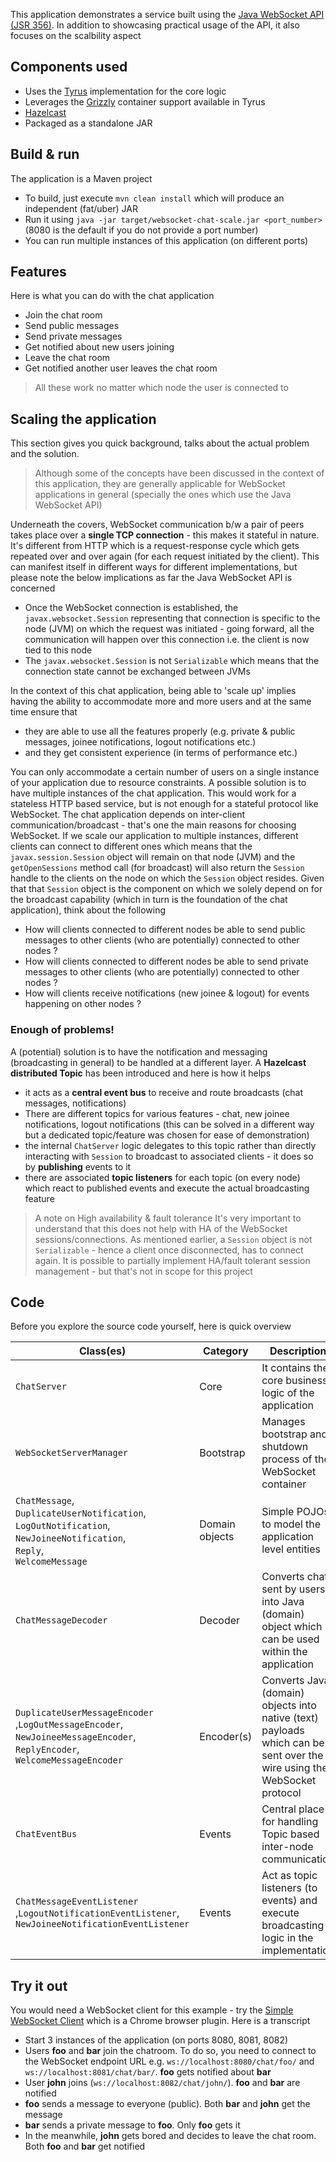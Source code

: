 This application demonstrates a service built using the [Java WebSocket API (JSR 356)](jcp.org/en/jsr/detail?id=356). In addition to showcasing practical usage of the API, it also focuses on the scalbility aspect

## Components used

- Uses the [Tyrus](https://tyrus.java.net) implementation for the core logic
- Leverages the [Grizzly](https://grizzly.java.net/) container support available in Tyrus
- [Hazelcast](https://hazelcast.com/)
- Packaged as a standalone JAR 

## Build & run

The application is a Maven project

- To build, just execute `mvn clean install` which will produce an independent (fat/uber) JAR
- Run it using `java -jar target/websocket-chat-scale.jar <port_number>` (8080 is the default if you do not provide a port number)
- You can run multiple instances of this application (on different ports)

## Features

Here is what you can do with the chat application

- Join the chat room
- Send public messages
- Send private messages
- Get notified about new users joining
- Leave the chat room
- Get notified another user leaves the chat room

> All these work no matter which node the user is connected to

## Scaling the application

This section gives you quick background, talks about the actual problem and the solution. 

> Although some of the concepts have been discussed in the context of this application, they are generally applicable for WebSocket applications in general (specially the ones which use the Java WebSocket API)

Underneath the covers, WebSocket communication b/w a pair of peers takes place over a **single TCP connection** - this makes it stateful in nature. It's different from HTTP which is a request-response cycle which gets repeated over and over again (for each request initiated by the client). This can manifest itself in different ways for different implementations, but please note the below implications as far the Java WebSocket API is concerned

- Once the WebSocket connection is established, the `javax.websocket.Session` representing that connection is specific to the node (JVM) on which the request was initiated - going forward, all the communication will happen over this connection i.e. the client is now tied to this node 
- The `javax.websocket.Session` is not `Serializable` which means that the connection state cannot be exchanged between JVMs
 
In the context of this chat application, being able to 'scale up' implies having the ability to accommodate more and more users and at the same time ensure that 

- they are able to use all the features properly (e.g. private & public messages, joinee notifications, logout notifications etc.) 
- and they get consistent experience (in terms of performance etc.)

You can only accommodate a certain number of users on a single instance of your application due to resource constraints. A possible solution is to have multiple instances of the chat application. This would work for a stateless HTTP based service, but is not enough for a stateful protocol like WebSocket. The chat application depends on inter-client communication/broadcast - that's one the main reasons for choosing WebSocket. If we scale our application to multiple instances, different clients can connect to different ones which means that the `javax.session.Session` object will remain on that node (JVM) and the `getOpenSessions` method call (for broadcast) will also return the `Session` handle to the clients on the node on which the `Session` object resides. Given that that `Session` object is the component on which we solely depend on for the broadcast capability (which in turn is the foundation of the chat application), think about the following

- How will clients connected to different nodes be able to send public messages to other clients (who are potentially) connected to other nodes ?
- How will clients connected to different nodes be able to send private messages to other clients (who are potentially) connected to other nodes ?
- How will clients receive notifications (new joinee & logout) for events happening on other nodes ?
 
### Enough of problems! 

A (potential) solution is to have the notification and messaging (broadcasting in general) to be handled at a different layer. A **Hazelcast distributed Topic** has been introduced and here is how it helps

- it acts as a **central event bus** to receive and route broadcasts (chat messages, notifications)
- There are different topics for various features - chat, new joinee notifications, logout notifications (this can be solved in a different way but a dedicated topic/feature was chosen for ease of demonstration)
- the internal `ChatServer` logic delegates to this topic rather than directly interacting with `Session` to broadcast to associated clients - it does so by **publishing** events to it
- there are associated **topic listeners** for each topic (on every node) which react to published events and execute the actual broadcasting feature

> A note on High availability & fault tolerance
> It's very important to understand that this does not help with HA of the WebSocket sessions/connections. As mentioned earlier, a `Session` object is not `Serializable` - hence a client once disconnected, has to connect again. It is possible to partially implement HA/fault tolerant session management - but that's not in scope for this project  

## Code

Before you explore the source code yourself, here is quick overview

|Class(es)|Category|Description|
|---------|--------|-----------|		
|`ChatServer`|Core|It contains the core business logic of the application|
|`WebSocketServerManager`|Bootstrap|Manages bootstrap and shutdown process of the WebSocket container|
|`ChatMessage`,<br>`DuplicateUserNotification`,<br>`LogOutNotification`,<br>`NewJoineeNotification`,<br>`Reply`,<br>`WelcomeMessage`|Domain objects|Simple POJOs to model the application level entities|
|`ChatMessageDecoder`|Decoder|Converts chats sent by users into Java (domain) object which can be used within the application|
|`DuplicateUserMessageEncoder`<br>,`LogOutMessageEncoder`,<br>`NewJoineeMessageEncoder`,<br>`ReplyEncoder`,<br>`WelcomeMessageEncoder`|Encoder(s)|Converts Java (domain) objects into native (text) payloads which can be sent over the wire using the WebSocket protocol|
|`ChatEventBus`|Events|Central place for handling Topic based inter-node communication|
|`ChatMessageEventListener`<br>,`LogoutNotificationEventListener`,<br>`NewJoineeNotificationEventListener`|Events|Act as topic listeners (to events) and execute broadcasting logic in the implementation|


## Try it out

You would need a WebSocket client for this example - try the [Simple WebSocket Client](https://chrome.google.com/webstore/detail/simple-websocket-client/pfdhoblngboilpfeibdedpjgfnlcodoo?hl=en) which is a Chrome browser plugin. Here is a transcript

- Start 3 instances of the application (on ports 8080, 8081, 8082)
- Users **foo** and **bar** join the chatroom. To do so, you need to connect to the WebSocket endpoint URL e.g. `ws://localhost:8080/chat/foo/` and `ws://localhost:8081/chat/bar/`. **foo** gets notified about **bar**
- User **john** joins (`ws://localhost:8082/chat/john/`). **foo** and **bar** are notified
- **foo** sends a message to everyone (public). Both **bar** and **john** get the message
- **bar** sends a private message to **foo**. Only **foo** gets it
- In the meanwhile, **john** gets bored and decides to leave the chat room. Both **foo** and **bar** get notified